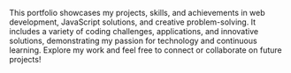 This portfolio showcases my projects, skills, and achievements in web development, JavaScript solutions, and creative problem-solving. It includes a variety of coding challenges, applications, and innovative solutions, demonstrating my passion for technology and continuous learning. Explore my work and feel free to connect or collaborate on future projects!
